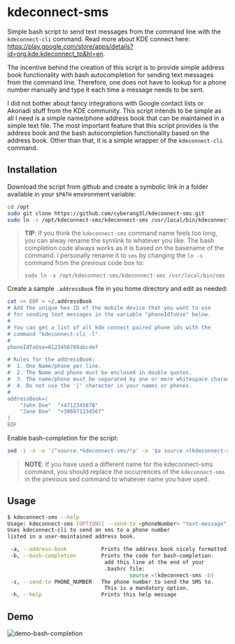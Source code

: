 # kdeconnect-sms

Simple bash script to send text messages from the command line with the `kdeconnect-cli` command. Read more about KDE connect here: https://play.google.com/store/apps/details?id=org.kde.kdeconnect_tp&hl=en.

The incentive behind the creation of this script is to provide simple address book functionality with bash autocompletion for sending text messages from the command line. Therefore, one does not have to lookup for a phone number manually and type it each time a message needs to be sent.

I did not bother about fancy integrations with Google contact lists or Akonadi stuff from the KDE community. This script intends to be simple as all I need is a simple name/phone address book that can be maintained in a simple text file. The most important feature that this script provides is the address book and the bash autocompletion functionality based on the address book. Other than that, it is a simple wrapper of the `kdeconnect-cli` command.

## Installation

Download the script from github and create a symbolic link in a folder available in your `$PATH` environment variable:

```bash
cd /opt
sudo git clone https://github.com/cyberang3l/kdeconnect-sms.git
sudo ln -s /opt/kdeconnect-sms/kdeconnect-sms /usr/local/bin/kdeconnect-sms
```
> **TIP**: If you think the `kdeconnect-sms` command name feels too long, you can alway rename the symlink to whatever you like. The bash completion code always works as it is based on the basename of the command. I personally rename it to `sms` by changing the `ln -s` command from the previous code box to:
>
> `sudo ln -s /opt/kdeconnect-sms/kdeconnect-sms /usr/local/bin/sms`

Create a sample `.addressBook` file in you home directory and edit as needed:

```bash
cat << EOF > ~/.addressBook
# Add the unique hex ID of the mobile device that you want to use
# for sending text messages in the variable "phoneIdToUse" below.
#
# You can get a list of all kde connect paired phone ids with the
# command "kdeconnect-cli -l".
#
phoneIdToUse=0123456789abcdef

# Rules for the addressBook:
#  1. One Name/phone per line.
#  2. The Name and phone must be enclosed in double quotes.
#  3. The name/phone must be separated by one or more whitespace characters (tabs or spaces).
#  4. Do not use the '|' character in your names or phones.
#
addressBook=(
	"John Doe"	"+4712345678"
	"Jane Doe"	"+306971234567"
)
EOF
```
Enable bash-completion for the script:

```bash
sed -i -n -e '/^source.*kdeconnect-sms/!p' -e '$a source <(kdeconnect-sms --bash-completion)' ~/.bashrc
```
> **NOTE**: If you have used a different name for the kdeconnect-sms command, you should replace the occurrences of the `kdeconnect-sms` in the previous sed command to whatever name you have used.

## Usage

```bash
$ kdeconnect-sms --help
Usage: kdeconnect-sms [OPTIONS] --send-to <phoneNumber> "text-message"
Uses kdeconnect-cli to send an sms to a phone number
listed in a user-maintained address book.

 -a, --address-book           Prints the address book nicely formatted.
 -b, --bash-completion        Prints the code for bash-completion.
                               add this line at the end of your
                               .bashrc file:
                                       source <(kdeconnect-sms -b)
 -s, --send-to PHONE_NUMBER   The phone number to send the SMS to.
                               This is a mandatory option.
 -h, --help                   Prints this help message
```

## Demo

![demo-bash-completion](https://user-images.githubusercontent.com/5658474/39655553-9c385e70-4ffa-11e8-937e-77473f322cb2.gif)
